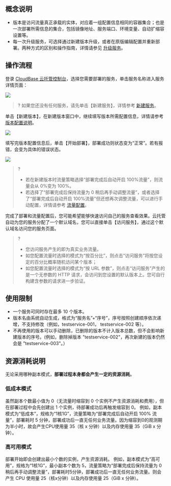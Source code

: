 ## 概念说明

- 版本是访问流量真正承载的实体，对应着一组配置信息相同的容器集合；也是一次部署所需信息的集合，包括镜像地址、服务端口、环境变量、自动扩缩容设置等。
- 每一次升级服务，可选择通过新建版本升级，或者在原版编辑配置并重新部署。两种方式的区别和操作指南，详情请参见 [升级服务](https://cloud.tencent.com/document/product/1243/46128)。

## 操作流程

登录 [CloudBase 云托管控制台](https://console.cloud.tencent.com/tcb/env/overview)，选择您需要部署的服务，单击服务名称进入服务详情页面：

![](https://main.qcloudimg.com/raw/74b7c4c1c429fe3bdf22d91609d7cb46.png)

>? 如果您还没有任何服务，请先单击【新建服务】，详情参考 [新建服务](https://cloud.tencent.com/document/product/1243/46126)。

单击【新建版本】，在新建版本窗口中，继续填写版本所需配置信息，详情请参考 [版本配置说明](https://cloud.tencent.com/document/product/1243/49177)。

![](https://main.qcloudimg.com/raw/59549c4e30b83d0d8152ba308ba436ec.png)

填写完版本配置信息后，单击【开始部署】，部署成功则状态变为“正常”。若有报错，会变为具体的错误状态。

![](https://main.qcloudimg.com/raw/42a8b25f4a9cadf973286f93c6c60d30.png)

>?
> - 若在新建版本时流量策略选择“部署完成后自动开启 100%流量”，则流量会从 0%变为 100%。
> - 若选择了“部署完成后保持流量为 0 稍后再手动调整流量”，或者选择了“部署完成后自动开启 100%流量”但还想再次调整流量，可以进行手动配置，详情请参考 [流量配置](https://cloud.tencent.com/document/product/1243/49178)。

完成了部署和流量配置后，您可能希望能够快速访问自己的服务查看效果。云托管自动为您的服务分配了一个默认域名，您可以直接单击【访问服务】，通过这个默认域名访问您的服务页面。

>?
> - 您访问服务产生的即为真实业务流量。
> - 如您配置流量时选择的模式为“按百分比”，则点击“访问服务”将按您设定的百分比概率随机访问某个版本；
> - 如您配置流量时选择的模式为“按 URL 参数”，则点击“访问服务”产生的是一个无参数的 HTTP 请求，会访问到您设置的默认版本上。您可自行构建含参数的请求进一步验证。

## 使用限制

- 一个服务可同时存在最多 10 个版本。
- 版本名由系统自动生成，格式为“服务名”+“序号”，序号按照创建顺序依次递增，不支持修改（例如，testservice-001， testservice-002 等）。
- 不再使用的版本可以手动删除，已删除的版本不计入版本总数，但不会影响新建版本的序号。(例如，删除掉版本 "testservice-002"，再次新建的版本仍然会是 "testservice-003"。）

## 资源消耗说明
无论采用哪种副本模式，**部署过程本身都会产生一定的资源消耗**。

### 低成本模式
虽然副本个数最小值为 0（无流量时缩容到 0 个实例不产生资源消耗和费用），但在部署过程中会先创建出 1 个实例，待部署成功后再触发缩容到 0。
例如，副本模式为“低成本”，规格为“1核1G”，流量策略为“部署完成后自动开启 100% 流量”，部署耗时 5 分钟，部署成功后一直无任何业务流量。因为缩容到0的观测期为半小时，故会产生CPU使用量 35（核 x 分钟）以及内存使用量 35（GiB x 分钟）。

### 高可用模式
部署开始即会创建出最小个数的实例，产生资源消耗。
例如，副本模式为“高可用”，规格为“1核1G”，最小副本个数为 5，流量策略为“部署完成后保持流量为 0 稍后再手动调整流量”，部署耗时5分钟，部署成功后一直无任何业务流量。则会产生 CPU 使用量 25（核x分钟）以及内存使用量 25（GiB x 分钟）。
